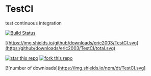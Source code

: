 # TestCI
 test continuous integration


[![Build Status](https://travis-ci.org/eric2003/TestCI.svg?branch=master)](https://travis-ci.org/eric2003/TestCI) 

[(https://img.shields.io/github/downloads/eric2003/TestCI.svg](https:/github/downloads/eric2003/TestCI/total.svg)

[![star this repo](http://githubbadges.com/star.svg?user=eric2003&repo=TestCI&style=flat)](https://github.com/eric2003/TestCI)
[![fork this repo](http://githubbadges.com/fork.svg?user=eric2003&repo=TestCI&style=flat)](https://github.com/eric2003/TestCI/fork)


[![number of downloads](https://img.shields.io/npm/dt/TestCI.svg]

